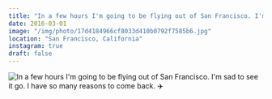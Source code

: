 ```yaml
---
title: "In a few hours I'm going to be flying out of San Francisco. I'm sad to see it go. I have so many reasons to come back. ✈️"
date: 2016-03-01
image: "/img/photo/17d4184966cf8033d410b0792f7585b6.jpg"
location: "San Francisco, California"
instagram: true
draft: false
---
```


![In a few hours I'm going to be flying out of San Francisco. I'm sad to see it go. I have so many reasons to come back. ✈️](/img/photo/17d4184966cf8033d410b0792f7585b6.jpg)
